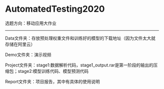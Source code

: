 # AutomatedTesting2020

选题方向：移动应用大作业

***

Data文件夹：存放预处理权重文件和训练好的模型的下载地址（因为文件太大就存储在阿里云）

Demo文件夹：演示视频

Project文件夹：stage1:数据解析代码，stage1_output.rar是第一阶段的输出的压缩包；stage2:模型训练代码、模型预测代码

Report文件夹：项目报告，其中有具体的使用说明